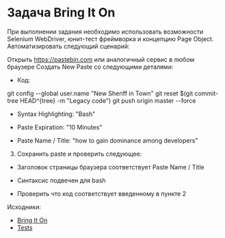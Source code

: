 # Задача Bring It On
При выполнении задания необходимо использовать возможности Selenium WebDriver, юнит-тест фреймворка и концепцию Page Object. Автоматизировать следующий сценарий:

Открыть https://pastebin.com  или аналогичный сервис в любом браузере
Создать New Paste со следующими деталями:
* Код:

git config --global user.name  "New Sheriff in Town"
git reset $(git commit-tree HEAD^{tree} -m "Legacy code")
git push origin master --force
* Syntax Highlighting: "Bash"

* Paste Expiration: "10 Minutes"

* Paste Name / Title: "how to gain dominance among developers"

3. Сохранить paste и проверить следующее:

* Заголовок страницы браузера соответствует Paste Name / Title

* Синтаксис подвечен для bash

* Проверить что код соответствует введенному в пункте 2   

Исходники:  
* [Bring It On](src/main/java)
* [Tests](src/test/java)



